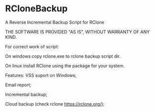 # RCloneBackup

A Reverse Incremental Backup Script for RClone

THE SOFTWARE IS PROVIDED "AS IS", WITHOUT WARRANTY OF ANY KIND.

For correct work of script:

On windows copy rclone.exe to rclone backup script dir.

On linux install RClone using the package for your system.


Features:
VSS suport on Windows;

Email report;

Incremental backup;

Cloud backup (check rclone https://rclone.org/);
